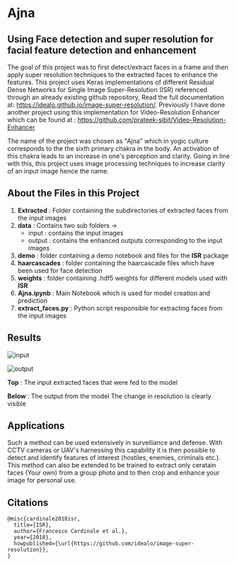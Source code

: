 # Ajna
## Using Face detection and super resolution for facial feature detection and enhancement

The goal of this project was to first detect/extract faces in a frame and then apply super resolution techniques to the extracted faces to enhance the features. This project uses Keras implementations of different Residual Dense Networks for Single Image Super-Resolution (ISR) referenced through an already existing github repository, Read the full documentation at: https://idealo.github.io/image-super-resolution/. Previously I have done another project using this implementation for Video-Resolution Enhancer which can be found at : https://github.com/prateek-sibit/Video-Resolution-Enhancer

The name of the project was chosen as "Ajna" which in yogic culture corresponds to the the sixth primary chakra in the body. An activation of this chakra leads to an increase in one's perception and clarity. Going in line with this, this project uses image processing techniques to increase clarity of an input image hence the name.

## About the Files in this Project
1. **Extracted** : Folder containing the subdirectories of extracted faces from the input images
2. **data** : Contains two sub folders ->
   - input : contains the input images
   - output : contains the enhanced outputs corresponding to the input images
3. **demo** : folder containing a demo notebook and files for the **ISR** package
4. **haarcascades** : folder containing the haarcascade files which have been used for face detection
5. **weights** : folder containing .hdf5 weights for different models used with **ISR**
6. **Ajna.ipynb** : Main Notebook which is used for model creation and prediction
7. **extract_faces.py** : Python script responsible for extracting faces from the input images

## Results

![input](https://user-images.githubusercontent.com/28367168/55771841-3bc03000-5aa7-11e9-9da6-2c1f6a6cae0e.JPG)

![output](https://user-images.githubusercontent.com/28367168/55771854-45e22e80-5aa7-11e9-8b7f-d47f0e53c369.JPG)

**Top** : The input extracted faces that were fed to the model

**Below** : The output from the model
The change in resolution is clearly visible

## Applications 
Such a method can be used extensively in survelliance and defense. With CCTV cameras or UAV's harnessing this capability it is then possible to detect and identify features of interest (hostiles, enemies, criminals etc.). This method can also be extended to be trained to extract only ceratain faces (Your own) from a group photo and to then crop and enhance your image for personal use.

## Citations

```
@misc{cardinale2018isr,
  title={ISR},
  author={Francesco Cardinale et al.},
  year={2018},
  howpublished={\url{https://github.com/idealo/image-super-resolution}},
}
```

